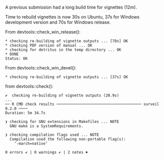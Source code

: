 A previous submission had a long build time for vignettes (12m). 

Time to rebuild vignettes is now 30s on Ubuntu, 37s for Windows development version and 70s for Windows release.

From devtools::check_win_release():

```
* checking re-building of vignette outputs ... [70s] OK
* checking PDF version of manual ... OK
* checking for detritus in the temp directory ... OK
* DONE
Status: OK
```

From devtools::check_win_devel():

```
* checking re-building of vignette outputs ... [37s] OK
```

from devtools::check():

```
✔  checking re-building of vignette outputs (20.9s)
...
── R CMD check results ────────────────────────────────────── surveil 0.2.0 ────
Duration: 5m 34.7s

❯ checking for GNU extensions in Makefiles ... NOTE
  GNU make is a SystemRequirements.

❯ checking compilation flags used ... NOTE
  Compilation used the following non-portable flag(s):
    ‘-march=native’

0 errors ✔ | 0 warnings ✔ | 2 notes ✖
```

